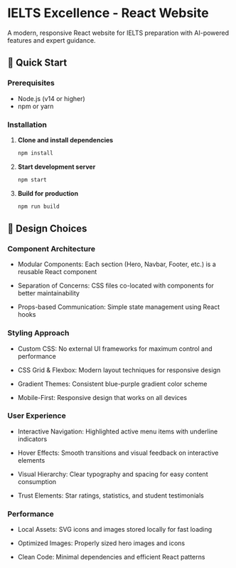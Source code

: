# IELTS Excellence - React Website

A modern, responsive React website for IELTS preparation with AI-powered features and expert guidance.

## 🚀 Quick Start

### Prerequisites
- Node.js (v14 or higher)
- npm or yarn

### Installation

1. **Clone and install dependencies**
   ```bash
   npm install
2. **Start development server**
   ```bash
   npm start
3. **Build for production**
   ```bash
   npm run build

## 🎯 Design Choices

### Component Architecture
- Modular Components: Each section (Hero, Navbar, Footer, etc.) is a reusable React component

- Separation of Concerns: CSS files co-located with components for better maintainability

- Props-based Communication: Simple state management using React hooks

### Styling Approach
- Custom CSS: No external UI frameworks for maximum control and performance

- CSS Grid & Flexbox: Modern layout techniques for responsive design

- Gradient Themes: Consistent blue-purple gradient color scheme

- Mobile-First: Responsive design that works on all devices

### User Experience
- Interactive Navigation: Highlighted active menu items with underline indicators

- Hover Effects: Smooth transitions and visual feedback on interactive elements

- Visual Hierarchy: Clear typography and spacing for easy content consumption

- Trust Elements: Star ratings, statistics, and student testimonials

### Performance
- Local Assets: SVG icons and images stored locally for fast loading

- Optimized Images: Properly sized hero images and icons

- Clean Code: Minimal dependencies and efficient React patterns


